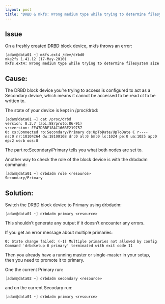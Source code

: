 ```yaml
---
layout: post
title: "DRBD & mkfs: Wrong medium type while trying to determine filesystem size"
---
```


## Issue

On a freshly created DRBD block device, mkfs throws an error:  

    [adam@data01 ~] mkfs.ext4 /dev/drbd0
    mke2fs 1.41.12 (17-May-2010)
    mkfs.ext4: Wrong medium type while trying to determine filesystem size

## Cause:

The DRBD block device you’re trying to access is configured to act as a Secondary device, which means it cannot be accessed to be read ot to be written to.

The state of your device is kept in /proc/drbd:

    [adam@data01 ~] cat /proc/drbd 
    version: 8.3.7 (api:88/proto:86-91)
    srcversion: EE47D8BF18AC166BE219757 
    0: cs:Connected ro:Secondary/Primary ds:UpToDate/UpToDate C r----
    ns:0 nr:18104264 dw:18100168 dr:0 al:0 bm:0 lo:1024 pe:0 ua:1025 ap:0 ep:2 wo:b oos:0
 
The part ro:Secondary/Primary tells you what both nodes are set to.

Another way to check the role of the block device is with the drbdadm command:

    [adam@data01 ~] drbdadm role <resource>
    Secondary/Primary

## Solution:

Switch the DRBD block device to Primary using drbdadm:

    [adam@data01 ~] drbdadm primary <resource>

This shouldn’t generate any output if it doesn’t encounter any errors.

If you get an error message about multiple primaries:

    0: State change failed: (-1) Multiple primaries not allowed by config
    Command 'drbdsetup 0 primary' terminated with exit code 11

Then you already have a running master or single-master in your setup, then you need to promote it to primary.

One the current Primary run:

    [adam@data02 ~] drbdadm secondary <resource>

and on the current Secodary run:

    [adam@data01 ~] drbdadm primary <resource>
